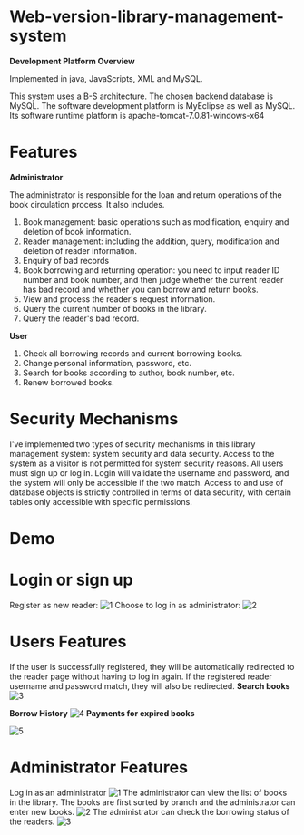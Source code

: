 # Web-version-library-management-system
**Development Platform Overview**

Implemented in java, JavaScripts, XML and MySQL.

This system uses a B-S architecture. The chosen backend database is MySQL.
The software development platform is MyEclipse as well as MySQL.
Its software runtime platform is apache-tomcat-7.0.81-windows-x64

# Features
**Administrator**

The administrator is responsible for the loan and return operations of the book circulation process. It also includes.
1. Book management: basic operations such as modification, enquiry and deletion of book information.
2. Reader management: including the addition, query, modification and deletion of reader information.
3. Enquiry of bad records
4. Book borrowing and returning operation: you need to input reader ID number and book number, and then judge whether the current reader has bad record and whether you can borrow and return books.
5. View and process the reader's request information.
6. Query the current number of books in the library.
7. Query the reader's bad record.

**User**
1. Check all borrowing records and current borrowing books.
2. Change personal information, password, etc.
3. Search for books according to author, book number, etc.
4. Renew borrowed books.

# Security Mechanisms
I've implemented two types of security mechanisms in this library management system: system security and data security.
Access to the system as a visitor is not permitted for system security reasons. All users must sign up or log in. Login will validate the username and password, and the system will only be accessible if the two match.
Access to and use of database objects is strictly controlled in terms of data security, with certain tables only accessible with specific permissions.

# Demo
# Login or sign up
Register as new reader:
![1](https://user-images.githubusercontent.com/62585203/131786264-57c465dd-6cde-4fb3-904e-7fbe8ea06d69.jpg)
Choose to log in as administrator:
![2](https://user-images.githubusercontent.com/62585203/131786293-52485e51-fa31-46fa-9b1e-97eb7d0ac4a6.jpg)

# Users Features
If the user is successfully registered, they will be automatically redirected to the reader page without having to log in again. If the registered reader username and password match, they will also be redirected.
**Search books**
![3](https://user-images.githubusercontent.com/62585203/131787020-325d3670-5f29-41ed-b7b8-1913bdfbe593.png)

**Borrow History**
![4](https://user-images.githubusercontent.com/62585203/131787075-b594edeb-7020-442c-bb89-0d7f38dbdc7d.png)
**Payments for expired books**

![5](https://user-images.githubusercontent.com/62585203/131787139-fed13ae4-31f8-43b6-895b-fcfed4bee604.png)

# Administrator Features
Log in as an administrator
![1](https://user-images.githubusercontent.com/62585203/131787269-dce63aca-cb2d-469e-8661-26ca34cbe2c1.jpg)
The administrator can view the list of books in the library. The books are first sorted by branch and the administrator can enter new books.
![2](https://user-images.githubusercontent.com/62585203/131787340-52440c73-2b1c-439b-8083-1ede46ff46c0.jpg)
The administrator can check the borrowing status of the readers.
![3](https://user-images.githubusercontent.com/62585203/131787382-b785f165-34b3-492f-aaec-f3c141de0271.png)



